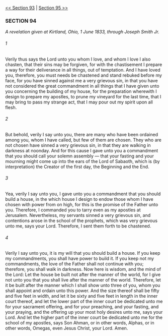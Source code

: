 [<< Section 93](Section%2093)  |  [Section 95 >>](Section%2095)

### SECTION 94

*A revelation given at Kirtland, Ohio, 1 June 1833, through Joseph Smith Jr.*

###### 1
Verily thus says the Lord unto you whom I love, and whom I love I also chasten, that their sins may be forgiven, for with the chastisement I prepare a way for their deliverance in all things, out of temptation. And I have loved you, therefore, you must needs be chastened and stand rebuked before my face, for you have sinned against me a very grievous sin, in that you have not considered the great commandment in all things that I have given unto you concerning the building of my house, for the preparation wherewith I design to prepare my apostles, to prune my vineyard for the last time, that I may bring to pass my strange act, that I may pour out my spirit upon all flesh.

###### 2
But behold, verily I say unto you, there are many who have been ordained among you, whom I have called, but few of them are chosen. They who are not chosen have sinned a very grievous sin, in that they are walking in darkness at noonday. And for this cause I gave unto you a commandment that you should call your solemn assembly — that your fasting and your mourning might come up into the ears of the Lord of Sabaoth, which is (by interpretation) the Creator of the first day, the Beginning and the End.

###### 3
Yea, verily I say unto you, I gave unto you a commandment that you should build a house, in the which house I design to endow those whom I have chosen with power from on high, for this is the promise of the Father unto you. Therefore, I commanded you to tarry even as my apostles at Jerusalem. Nevertheless, my servants sinned a very grievous sin, and contentions arose in the school of the prophets, which was very grievous unto me, says your Lord. Therefore, I sent them forth to be chastened.

###### 4
Verily I say unto you, it is my will that you should build a house. If you keep my commandments, you shall have power to build it. If you keep not my commandments, the love of the Father shall not continue with you; therefore, you shall walk in darkness. Now here is wisdom, and the mind of the Lord: Let the house be built not after the manner of the world, for I give not unto you that you shall live after the manner of the world. Therefore, let it be built after the manner which I shall show unto three of you, whom you shall appoint and ordain unto this power. And the size thereof shall be fifty and five feet in width, and let it be sixty and five feet in length in the inner court thereof, and let the lower part of the inner court be dedicated unto me for your sacrament offering, and for your preaching, and your fasting, and your praying, and the offering up your most holy desires unto me, says your Lord. And let the higher part of the inner court be dedicated unto me for the school of my apostles, says Son Ahman, or in other words, Alphas, or in other words, Omegas, even Jesus Christ, your Lord. Amen.